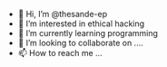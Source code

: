 - 👋 Hi, I’m @thesande-ep
- 👀 I’m interested in ethical hacking
- 🌱 I’m currently learning programming
- 💞️ I’m looking to collaborate on ....
- 📫 How to reach me ...

<!---
thesande-ep/thesande-ep is a ✨ special ✨ repository because its `README.md` (this file) appears on your GitHub profile.
You can click the Preview link to take a look at your changes.
--->
